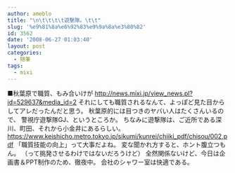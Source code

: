 ```yaml
---
author: ameblo
title: "\n\t\t\t\t遊撃隊。\t\t"
slug: '%e9%81%8a%e6%92%83%e9%9a%8a%e3%80%82'
id: 3562
date: '2008-06-27 01:03:40'
layout: post
categories:
  - 随筆
tags:
  - mixi
---
```


■秋葉原で職質、もみ合いけが http://news.mixi.jp/view_news.pl?id=529637&media_id=2 それにしても職質されるなんて、よっぽど見た目からしてアレだったんだと思う。 秋葉原的には目つきのヤバい人はたくさんいるので、 警視庁遊撃隊GJ、というところか。 ちなみに遊撃隊は、ご近所である深川、町田、それから小金井にあるらしい。 https://www.keishicho.metro.tokyo.jp/sikumi/kunrei/chiiki_pdf/chisou/002.pdf 「職質技能の向上」って大事だよね。 変な聞かれ方すると、ホント腹立つもん。 （って挑発させるわけではないだろうけど） 全然関係ないけど、今日は企画書＆PPT制作のため、徹夜中。 会社のシャワー室は快適である。